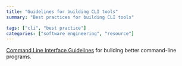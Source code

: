 ```yaml
---
title: "Guidelines for building CLI tools"
summary: "Best practices for building CLI tools"

tags: ["cli", "best practice"]
categories: ["software engineering", "resource"]
---
```


[Command Line Interface Guidelines](https://clig.dev/) for building better command-line programs.
